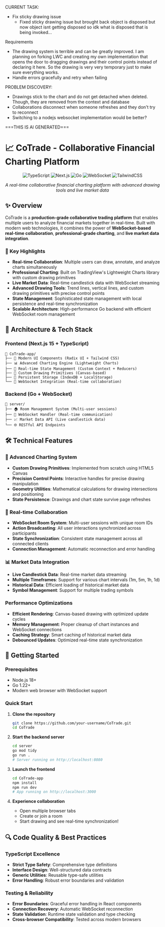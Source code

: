 CURRENT TASK:
- Fix sticky drawing issue 
   - Fixed sticky drawing issue but brought back object is disposed but now object isnt getting disposed so idk what is disposed that is being invoked...


Requirements
- The drawing system is terrible and can be greatly improved. I am planning on forking LWC and creating my own implementation that opens the door to dragging drawings and their control points instead of declaring it here. So the drawing is very very temporary just to make sure everything works.
- Handle errors gracefully and retry when failing

PROBLEM DISCOVERY:
- Drawings stick to the chart and do not get detached when deleted. Though, they are removed from the context and database
- Collaborations disconnect when someone refreshes and they don't try to reconnect
- Switching to a nodejs websocket implementation would be better?


===THIS IS AI GENERATED===
# 📈 CoTrade - Collaborative Financial Charting Platform

<div align="center">

![TypeScript](https://img.shields.io/badge/TypeScript-007ACC?style=for-the-badge&logo=typescript&logoColor=white)
![Next.js](https://img.shields.io/badge/Next.js-000000?style=for-the-badge&logo=nextdotjs&logoColor=white)
![Go](https://img.shields.io/badge/Go-00ADD8?style=for-the-badge&logo=go&logoColor=white)
![WebSocket](https://img.shields.io/badge/WebSocket-010101?style=for-the-badge&logo=socket.io&logoColor=white)
![TailwindCSS](https://img.shields.io/badge/Tailwind_CSS-38B2AC?style=for-the-badge&logo=tailwind-css&logoColor=white)

*A real-time collaborative financial charting platform with advanced drawing tools and live market data*

</div>

## ✨ Overview

CoTrade is a **production-grade collaborative trading platform** that enables multiple users to analyze financial markets together in real-time. Built with modern web technologies, it combines the power of **WebSocket-based real-time collaboration**, **professional-grade charting**, and **live market data integration**.

### 🎯 Key Highlights
- **Real-time Collaboration**: Multiple users can draw, annotate, and analyze charts simultaneously
- **Professional Charting**: Built on TradingView's Lightweight Charts library with custom drawing primitives
- **Live Market Data**: Real-time candlestick data with WebSocket streaming
- **Advanced Drawing Tools**: Trend lines, vertical lines, and custom drawing primitives with precise control points
- **State Management**: Sophisticated state management with local persistence and real-time synchronization
- **Scalable Architecture**: High-performance Go backend with efficient WebSocket room management

## 🚀 Architecture & Tech Stack

### Frontend (Next.js 15 + TypeScript)
```
📁 CoTrade-app/
├── 🎨 Modern UI Components (Radix UI + Tailwind CSS)
├── 📊 Advanced Charting Engine (Lightweight Charts)
├── 🔄 Real-time State Management (Custom Context + Reducers)
├── 🎯 Custom Drawing Primitives (Canvas-based)
├── 💾 Persistent Storage (IndexDB + LocalStorage)
└── 🔌 WebSocket Integration (Real-time collaboration)
```

### Backend (Go + WebSocket)
```
📁 server/
├── 🏠 Room Management System (Multi-user sessions)
├── 🔗 WebSocket Handler (Real-time communication)
├── 📈 Market Data API (Live candlestick data)
└── 🌐 RESTful API Endpoints
```

## 🛠️ Technical Features

### 🎨 Advanced Charting System
- **Custom Drawing Primitives**: Implemented from scratch using HTML5 Canvas
- **Precision Control Points**: Interactive handles for precise drawing manipulation  
- **Geometry Utilities**: Mathematical calculations for drawing intersections and positioning
- **State Persistence**: Drawings and chart state survive page refreshes

### 🔄 Real-time Collaboration
- **WebSocket Room System**: Multi-user sessions with unique room IDs
- **Action Broadcasting**: All user interactions synchronized across participants
- **State Synchronization**: Consistent state management across all connected clients
- **Connection Management**: Automatic reconnection and error handling

### 📊 Market Data Integration
- **Live Candlestick Data**: Real-time market data streaming
- **Multiple Timeframes**: Support for various chart intervals (1m, 5m, 1h, 1d)
- **Historical Data**: Efficient loading of historical market data
- **Symbol Management**: Support for multiple trading symbols

### Performance Optimizations
- **Efficient Rendering**: Canvas-based drawing with optimized update cycles
- **Memory Management**: Proper cleanup of chart instances and WebSocket connections
- **Caching Strategy**: Smart caching of historical market data
- **Debounced Updates**: Optimized real-time state synchronization

## 🚦 Getting Started

### Prerequisites
- Node.js 18+ 
- Go 1.22+
- Modern web browser with WebSocket support

### Quick Start

1. **Clone the repository**
   ```bash
   git clone https://github.com/your-username/CoTrade.git
   cd CoTrade
   ```

2. **Start the backend server**
   ```bash
   cd server
   go mod tidy
   go run .
   # Server running on http://localhost:8080
   ```

3. **Launch the frontend**
   ```bash
   cd CoTrade-app
   npm install
   npm run dev
   # App running on http://localhost:3000
   ```

4. **Experience collaboration**
   - Open multiple browser tabs
   - Create or join a room
   - Start drawing and see real-time synchronization!

## 🔍 Code Quality & Best Practices

### TypeScript Excellence
- **Strict Type Safety**: Comprehensive type definitions
- **Interface Design**: Well-structured data contracts
- **Generic Utilities**: Reusable type-safe utilities
- **Error Handling**: Robust error boundaries and validation

### Testing & Reliability
- **Error Boundaries**: Graceful error handling in React components
- **Connection Recovery**: Automatic WebSocket reconnection
- **State Validation**: Runtime state validation and type checking
- **Cross-browser Compatibility**: Tested across modern browsers
